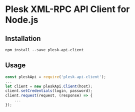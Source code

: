 # Plesk XML-RPC API Client for Node.js

## Installation

```
npm install --save plesk-api-client
```

## Usage

```javascript
const pleskApi = require('plesk-api-client');
...
let client = new pleskApi.Client(host);
client.setCredentials(login, password);
client.request(request, (response) => {
    ...
});
```
